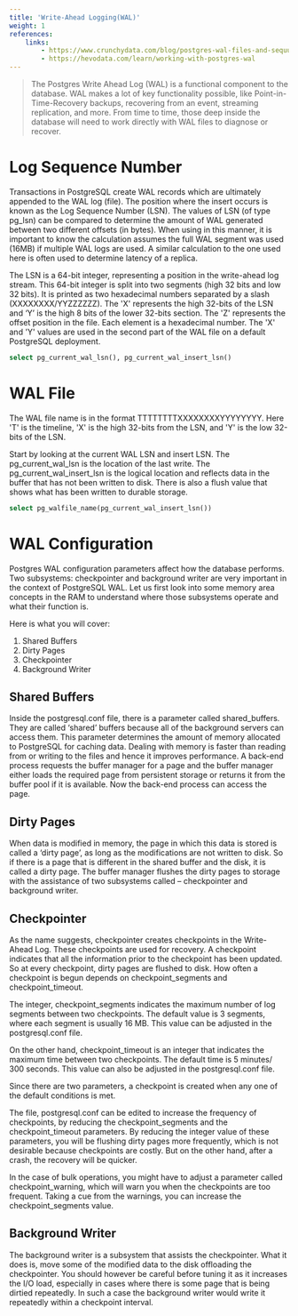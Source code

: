 ```yaml
---
title: 'Write-Ahead Logging(WAL)'
weight: 1
references:
    links:
        - https://www.crunchydata.com/blog/postgres-wal-files-and-sequuence-numbers
        - https://hevodata.com/learn/working-with-postgres-wal
--- 
```


> The Postgres Write Ahead Log (WAL) is a functional component to the database. WAL makes a lot of key functionality possible, like Point-in-Time-Recovery backups, recovering from an event, streaming replication, and more. From time to time, those deep inside the database will need to work directly with WAL files to diagnose or recover.

# Log Sequence Number

Transactions in PostgreSQL create WAL records which are ultimately appended to the WAL log (file). The position where the insert occurs is known as the Log Sequence Number (LSN). The values of LSN (of type pg_lsn) can be compared to determine the amount of WAL generated between two different offsets (in bytes). When using in this manner, it is important to know the calculation assumes the full WAL segment was used (16MB) if multiple WAL logs are used. A similar calculation to the one used here is often used to determine latency of a replica.

The LSN is a 64-bit integer, representing a position in the write-ahead log stream. This 64-bit integer is split into two segments (high 32 bits and low 32 bits). It is printed as two hexadecimal numbers separated by a slash (XXXXXXXX/YYZZZZZZ). The 'X' represents the high 32-bits of the LSN and ‘Y’ is the high 8 bits of the lower 32-bits section. The 'Z' represents the offset position in the file. Each element is a hexadecimal number. The 'X' and 'Y' values are used in the second part of the WAL file on a default PostgreSQL deployment.

```sql
select pg_current_wal_lsn(), pg_current_wal_insert_lsn()
```

# WAL File
The WAL file name is in the format TTTTTTTTXXXXXXXXYYYYYYYY. Here 'T' is the timeline, 'X' is the high 32-bits from the LSN, and 'Y' is the low 32-bits of the LSN.

Start by looking at the current WAL LSN and insert LSN. The pg_current_wal_lsn is the location of the last write. The pg_current_wal_insert_lsn is the logical location and reflects data in the buffer that has not been written to disk. There is also a flush value that shows what has been written to durable storage.


```sql
select pg_walfile_name(pg_current_wal_insert_lsn())
```


# WAL Configuration
Postgres WAL configuration parameters affect how the database performs. Two subsystems: checkpointer and background writer are very important in the context of PostgreSQL WAL. Let us first look into some memory area concepts in the RAM to understand where those subsystems operate and what their function is.

Here is what you will cover:

1. Shared Buffers
2. Dirty Pages
3. Checkpointer
4. Background Writer

## Shared Buffers
Inside the postgresql.conf file, there is a parameter called shared_buffers. They are called ‘shared’ buffers because all of the background servers can access them. This parameter determines the amount of memory allocated to PostgreSQL for caching data. Dealing with memory is faster than reading from or writing to the files and hence it improves performance. A back-end process requests the buffer manager for a page and the buffer manager either loads the required page from persistent storage or returns it from the buffer pool if it is available. Now the back-end process can access the page.

## Dirty Pages
When data is modified in memory, the page in which this data is stored is called a ‘dirty page’, as long as the modifications are not written to disk. So if there is a page that is different in the shared buffer and the disk, it is called a dirty page. The buffer manager flushes the dirty pages to storage with the assistance of two subsystems called – checkpointer and background writer.

## Checkpointer
As the name suggests, checkpointer creates checkpoints in the Write-Ahead Log. These checkpoints are used for recovery. A checkpoint indicates that all the information prior to the checkpoint has been updated. So at every checkpoint, dirty pages are flushed to disk. How often a checkpoint is begun depends on checkpoint_segments and checkpoint_timeout.

The integer, checkpoint_segments indicates the maximum number of log segments between two checkpoints. The default value is 3 segments, where each segment is usually 16 MB. This value can be adjusted in the postgresql.conf file.

On the other hand, checkpoint_timeout is an integer that indicates the maximum time between two checkpoints. The default time is 5 minutes/ 300 seconds. This value can also be adjusted in the postgresql.conf file.

Since there are two parameters, a checkpoint is created when any one of the default conditions is met.

The file, postgresql.conf can be edited to increase the frequency of checkpoints, by reducing the checkpoint_segments and the checkpoint_timeout parameters. By reducing the integer value of these parameters, you will be flushing dirty pages more frequently, which is not desirable because checkpoints are costly. But on the other hand, after a crash, the recovery will be quicker.

In the case of bulk operations, you might have to adjust a parameter called checkpoint_warning, which will warn you when the checkpoints are too frequent. Taking a cue from the warnings, you can increase the checkpoint_segments value.

## Background Writer
The background writer is a subsystem that assists the checkpointer. What it does is, move some of the modified data to the disk offloading the checkpointer. You should however be careful before tuning it as it increases the I/O load, especially in cases where there is some page that is being dirtied repeatedly. In such a case the background writer would write it repeatedly within a checkpoint interval.

